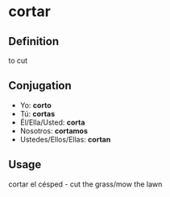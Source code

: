 # cortar

## Definition
to cut

## Conjugation

- Yo: **corto**
- Tú: **cortas**
- Él/Ella/Usted: **corta**
- Nosotros: **cortamos**
- Ustedes/Ellos/Ellas: **cortan**

## Usage
cortar el césped \- cut the grass/mow the lawn